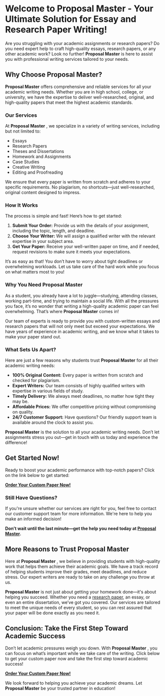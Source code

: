 # Welcome to Proposal Master - Your Ultimate Solution for Essay and Research Paper Writing!

Are you struggling with your academic assignments or research papers? Do you need expert help to craft high-quality essays, research papers, or any other academic work? Look no further! **Proposal Master** is here to assist you with professional writing services tailored to your needs.

## Why Choose Proposal Master?

**Proposal Master** offers comprehensive and reliable services for all your academic writing needs. Whether you are in high school, college, or university, we have the expertise to deliver well-researched, original, and high-quality papers that meet the highest academic standards.

### Our Services

At **Proposal Master** , we specialize in a variety of writing services, including but not limited to:

- Essays
- Research Papers
- Theses and Dissertations
- Homework and Assignments
- Case Studies
- Creative Writing
- Editing and Proofreading

We ensure that every paper is written from scratch and adheres to your specific requirements. No plagiarism, no shortcuts—just well-researched, original content designed to impress.

### How It Works

The process is simple and fast! Here’s how to get started:

1. **Submit Your Order:** Provide us with the details of your assignment, including the topic, length, and deadline.
2. **Choose Your Writer:** We will assign a qualified writer with the relevant expertise in your subject area.
3. **Get Your Paper:** Receive your well-written paper on time, and if needed, request revisions to make sure it meets your expectations.

It’s as easy as that! You don’t have to worry about tight deadlines or overwhelming workloads. Let us take care of the hard work while you focus on what matters most to you!

### Why You Need Proposal Master

As a student, you already have a lot to juggle—studying, attending classes, working part-time, and trying to maintain a social life. With all the pressures you face, it’s no wonder that writing a high-quality academic paper can feel overwhelming. That’s where **Proposal Master** comes in!

Our team of experts is ready to provide you with custom-written essays and research papers that will not only meet but exceed your expectations. We have years of experience in academic writing, and we know what it takes to make your paper stand out.

### What Sets Us Apart?

Here are just a few reasons why students trust **Proposal Master** for all their academic writing needs:

- **100% Original Content:** Every paper is written from scratch and checked for plagiarism.
- **Expert Writers:** Our team consists of highly qualified writers with expertise in various fields of study.
- **Timely Delivery:** We always meet deadlines, no matter how tight they may be.
- **Affordable Prices:** We offer competitive pricing without compromising on quality.
- **24/7 Customer Support:** Have questions? Our friendly support team is available around the clock to assist you.

**Proposal Master** is the solution to all your academic writing needs. Don’t let assignments stress you out—get in touch with us today and experience the difference!

## Get Started Now!

Ready to boost your academic performance with top-notch papers? Click on the link below to get started:

[**Order Your Custom Paper Now!**](https://tinyurl.com/topessay?keyword=proposal+master)

### Still Have Questions?

If you're unsure whether our services are right for you, feel free to contact our customer support team for more information. We're here to help you make an informed decision!

**Don’t wait until the last minute—get the help you need today at [Proposal Master](https://tinyurl.com/topessay?keyword=proposal+master).**

## More Reasons to Trust Proposal Master

Here at **Proposal Master** , we believe in providing students with high-quality work that helps them achieve their academic goals. We have a track record of helping students improve their grades, meet deadlines, and reduce stress. Our expert writers are ready to take on any challenge you throw at us.

**Proposal Master** is not just about getting your homework done—it's about helping you succeed. Whether you need a [research paper](https://tinyurl.com/topessay?keyword=proposal+master), an essay, or even an entire dissertation, we’ve got you covered. Our services are tailored to meet the unique needs of every student, so you can rest assured that your paper will be done exactly as you need it.

## Conclusion: Take the First Step Toward Academic Success

Don’t let academic pressures weigh you down. With **Proposal Master** , you can focus on what’s important while we take care of the writing. Click below to get your custom paper now and take the first step toward academic success!

[**Order Your Custom Paper Now!**](https://tinyurl.com/topessay?keyword=proposal+master)

We look forward to helping you achieve your academic dreams. Let **Proposal Master** be your trusted partner in education!
